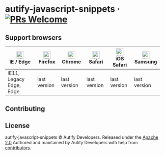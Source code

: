 [welcome badge]:   https://img.shields.io/badge/PRs-welcome-brightgreen.svg?style=flat-square
[welcome url]:     https://github.com/autifyhq/autify-javascript-snippets

# autify-javascript-snippets &middot; [![PRs Welcome][welcome badge]][welcome url]

## Support browsers

| [<img src="https://raw.githubusercontent.com/alrra/browser-logos/master/src/edge/edge_48x48.png" alt="IE / Edge" width="24px" height="24px" />](http://godban.github.io/browsers-support-badges/)<br>IE / Edge | [<img src="https://raw.githubusercontent.com/alrra/browser-logos/master/src/firefox/firefox_48x48.png" alt="Firefox" width="24px" height="24px" />](http://godban.github.io/browsers-support-badges/)<br>Firefox | [<img src="https://raw.githubusercontent.com/alrra/browser-logos/master/src/chrome/chrome_48x48.png" alt="Chrome" width="24px" height="24px" />](http://godban.github.io/browsers-support-badges/)<br>Chrome | [<img src="https://raw.githubusercontent.com/alrra/browser-logos/master/src/safari/safari_48x48.png" alt="Safari" width="24px" height="24px" />](http://godban.github.io/browsers-support-badges/)<br>Safari | [<img src="https://raw.githubusercontent.com/alrra/browser-logos/master/src/safari-ios/safari-ios_48x48.png" alt="iOS Safari" width="24px" height="24px" />](http://godban.github.io/browsers-support-badges/)<br>iOS Safari | [<img src="https://raw.githubusercontent.com/alrra/browser-logos/master/src/samsung-internet/samsung-internet_48x48.png" alt="Samsung" width="24px" height="24px" />](http://godban.github.io/browsers-support-badges/)<br>Samsung |
| --------- | --------- | --------- | --------- | --------- | --------- |
| IE11, Legacy Edge, Edge | last version| last version| last version| last version| last version

## Contributing



## License 

autify-javascript-snippets © Autify Developers. Released under the [Apache 2.0](LICENSE)
Authored and maintained by Autify Developers with help from [contributors](https://github.com/autifyhq/autify-javascript-snippets/graphs/contributors).
